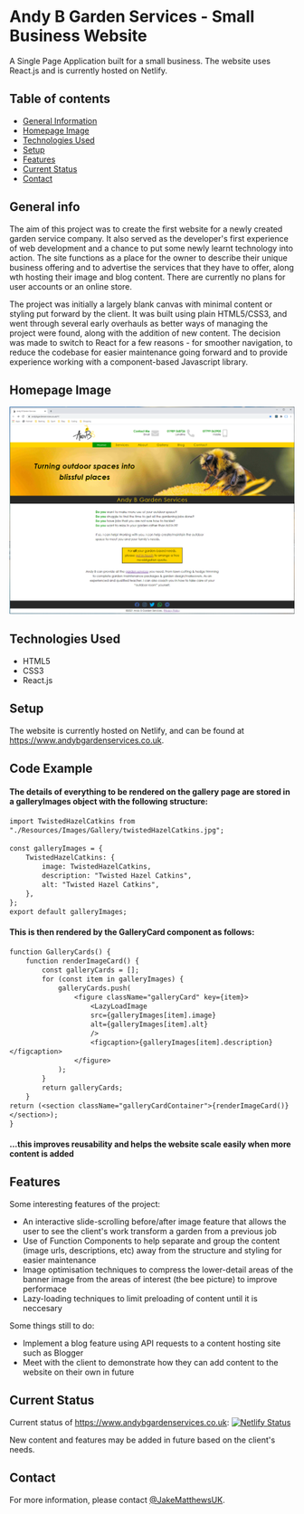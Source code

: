 # Andy B Garden Services - Small Business Website

A Single Page Application built for a small business. The website uses React.js and is currently hosted on Netlify.

## Table of contents

- [General Information](#general-info)
- [Homepage Image](#homepage-image)
- [Technologies Used](#technologies-used)
- [Setup](#setup)
- [Features](#features)
- [Current Status](#current-status)
- [Contact](#contact)

## General info

The aim of this project was to create the first website for a newly created garden service company. It also served as the developer's first experience of web development and a chance to put some newly learnt technology into action. The site functions as a place for the owner to describe their unique business offering and to advertise the services that they have to offer, along wth hosting their image and blog content. There are currently no plans for user accounts or an online store.

The project was initially a largely blank canvas with minimal content or styling put forward by the client. It was built using plain HTML5/CSS3, and went through several early overhauls as better ways of managing the project were found, along with the addition of new content. The decision was made to switch to React for a few reasons - for smoother navigation, to reduce the codebase for easier maintenance going forward and to provide experience working with a component-based Javascript library.

## Homepage Image

![Example screenshot](./homepageScreenshotForReadMe.png)

## Technologies Used

- HTML5
- CSS3
- React.js

## Setup

The website is currently hosted on Netlify, and can be found at https://www.andybgardenservices.co.uk.

## Code Example

#### The details of everything to be rendered on the gallery page are stored in a galleryImages object with the following structure:

    import TwistedHazelCatkins from "./Resources/Images/Gallery/twistedHazelCatkins.jpg";

    const galleryImages = {
        TwistedHazelCatkins: {
            image: TwistedHazelCatkins,
            description: "Twisted Hazel Catkins",
            alt: "Twisted Hazel Catkins",
        },
    };
    export default galleryImages;

#### This is then rendered by the GalleryCard component as follows:

    function GalleryCards() {
        function renderImageCard() {
            const galleryCards = [];
            for (const item in galleryImages) {
                galleryCards.push(
                    <figure className="galleryCard" key={item}>
                        <LazyLoadImage
                        src={galleryImages[item].image}
                        alt={galleryImages[item].alt}
                        />
                        <figcaption>{galleryImages[item].description}</figcaption>
                    </figure>
                );
            }
            return galleryCards;
        }
    return (<section className="galleryCardContainer">{renderImageCard()}</section>);
    }

#### ...this improves reusability and helps the website scale easily when more content is added

## Features

Some interesting features of the project:

- An interactive slide-scrolling before/after image feature that allows the user to see the client's work transform a garden from a previous job
- Use of Function Components to help separate and group the content (image urls, descriptions, etc) away from the structure and styling for easier maintenance
- Image optimisation techniques to compress the lower-detail areas of the banner image from the areas of interest (the bee picture) to improve performace
- Lazy-loading techniques to limit preloading of content until it is neccesary

Some things still to do:

- Implement a blog feature using API requests to a content hosting site such as Blogger
- Meet with the client to demonstrate how they can add content to the website on their own in future

## Current Status

Current status of https://www.andybgardenservices.co.uk: [![Netlify Status](https://api.netlify.com/api/v1/badges/a8d37d54-5cd8-4ab6-829a-42f33f53c10f/deploy-status)](https://app.netlify.com/sites/eloquent-goodall-b5cb24/deploys)

New content and features may be added in future based on the client's needs.

## Contact

For more information, please contact [@JakeMatthewsUK](https://www.jakematthews.uk/).
